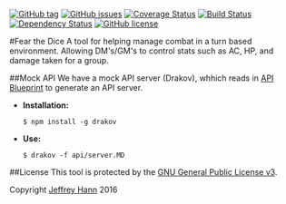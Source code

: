 [![GitHub tag](https://img.shields.io/github/tag/fear-the-dice/mock.svg)](https://github.com/fear-the-dice/mock/tags)
[![GitHub issues](https://img.shields.io/github/issues/fear-the-dice/mock.svg)](https://github.com/fear-the-dice/mock/issues)
[![Coverage Status](https://coveralls.io/repos/fear-the-dice/mock/badge.svg)](https://coveralls.io/r/fear-the-dice/mock)
[![Build Status](https://travis-ci.org/fear-the-dice/mock.svg)](https://travis-ci.org/fear-the-dice/mock)
[![Dependency Status](https://david-dm.org/fear-the-dice/mock.svg)](https://david-dm.org/fear-the-dice/mock)
[![GitHub license](https://img.shields.io/github/license/fear-the-dice/mock.svg)]()

#Fear the Dice
A tool for helping manage combat in a turn based environment. Allowing DM's/GM's to control stats such as AC, HP, and damage taken for a group.

##Mock API
We have a mock API server (Drakov), whhich reads in [API Blueprint](https://apiblueprint.org/) to generate an API server.

* **Installation:**

    ```
    $ npm install -g drakov
    ```
* **Use:**

    ```
    $ drakov -f api/server.MD
    ```

##License
This tool is protected by the [GNU General Public License v3](http://www.gnu.org/licenses/gpl-3.0.html).

Copyright [Jeffrey Hann](http://jeffreyhann.ca/) 2016
